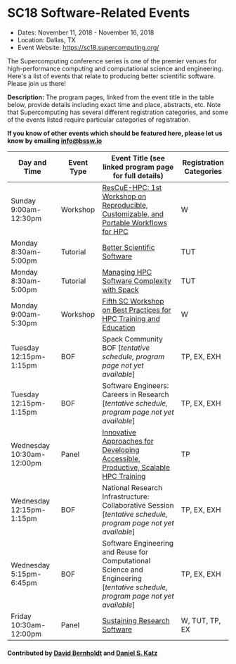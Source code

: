 # SC18 Software-Related Events

- Dates: November 11, 2018 - November 16, 2018
- Location: Dallas, TX
- Event Website: https://sc18.supercomputing.org/

The Supercomputing conference series is one of the premier venues for high-performance computing and computational science and engineering.  Here's a list of events that relate to producing better scientific software.  Please join us there!


**Description:** The program pages, linked from the event title in the table below, provide details including exact time and place, abstracts, etc.  Note that Supercomputing has several different registration categories, and some of the events listed require particular categories of registration.

**If you know of other events which should be featured here, please let us know by emailing info@bssw.io**

Day and Time | Event Type | Event Title (see linked program page for full details) | Registration Categories
----|------------|--------------------------------------------------------|-------------------------
Sunday 9:00am-12:30pm |	Workshop | [ResCuE-HPC: 1st Workshop on Reproducible, Customizable, and Portable Workflows for HPC](https://sc18.supercomputing.org/presentation/?id=wksp134&sess=sess167)	| W
Monday 8:30am-5:00pm |	Tutorial | [Better Scientific Software](https://sc18.supercomputing.org/presentation/?id=tut154&sess=sess239)	| TUT
Monday 8:30am-5:00pm |	Tutorial	| [Managing HPC Software Complexity with Spack](https://sc18.supercomputing.org/presentation/?id=tut165&sess=sess252)	| TUT
Monday 9:00am-5:30pm | Workshop	| [Fifth SC Workshop on Best Practices for HPC Training and Education](https://sc18.supercomputing.org/presentation/?id=wksp133&sess=sess166)	| W
Tuesday	12:15pm-1:15pm | BOF	| Spack Community BOF [*tentative schedule, program page not yet available*]	| TP, EX, EXH
Tuesday 12:15pm-1:15pm | BOF | Software Engineers: Careers in Research [*tentative schedule, program page not yet available*] 	| TP, EX, EXH
Wednesday 10:30am-12:00pm |	Panel	| [Innovative Approaches for Developing Accessible, Productive, Scalable HPC Training](https://sc18.supercomputing.org/?post_type=page&p=3479&id=pan113&sess=sess297)	| TP
Wednesday 12:15pm-1:15pm | BOF | National Research Infrastructure: Collaborative Session [*tentative schedule, program page not yet available*] | TP, EX, EXH
Wednesday 5:15pm-6:45pm |	BOF	| Software Engineering and Reuse for Computational Science and Engineering [*tentative schedule, program page not yet available*]	| TP, EX, EXH
Friday 10:30am-12:00pm | Panel | [Sustaining Research Software](https://sc18.supercomputing.org/presentation/?id=pan110&sess=sess295) | W, TUT, TP, EX

#### Contributed by [David Bernholdt](https://github.com/bernhold "David Bernholdt GitHub Profile") and [Daniel S. Katz](https://github.com/danielskatz "Daniel S. Katz GitHub Profile")

<!---
Publish: Preview
RSS update: 2018-09-26
Categories: collaboration
Topics: projects and organizations
Tags: conference
Level: 2
Prerequisites: defaults
Aggregate: none
--->
